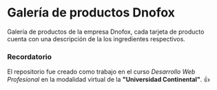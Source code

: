 # Galería de productos Dnofox
Galería de productos de la empresa Dnofox, cada tarjeta de producto cuenta con una descripción de la los ingredientes respectivos.

### Recordatorio
El repositorio fue creado como trabajo en el curso *Desarrollo Web Profesional* en la modalidad virtual de la **"Universidad Continental"**. :+1:
